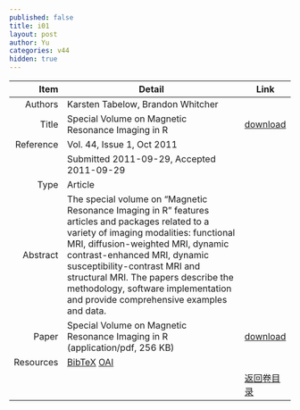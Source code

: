 ```yaml
---
published: false
title: i01
layout: post
author: Yu
categories: v44
hidden: true
---
```


| Item | Detail | Link |
|---:|---|---|
| Authors | Karsten  Tabelow, Brandon Whitcher| |
| Title |Special Volume on Magnetic Resonance Imaging in R | [download](http://www.jstatsoft.org/v44/i01/paper) |
| Reference |Vol. 44, Issue 1, Oct 2011 | |
| | Submitted 2011-09-29, Accepted 2011-09-29| | 
| Type | Article| |
| Abstract | The special volume on “Magnetic Resonance Imaging in R” features articles and packages related to a variety of imaging modalities: functional MRI, diffusion-weighted MRI, dynamic contrast-enhanced MRI, dynamic susceptibility-contrast MRI and structural MRI. The papers describe the methodology, software implementation and provide comprehensive examples and data.| |
| Paper | Special Volume on Magnetic Resonance Imaging in R  (application/pdf, 256 KB)| [download](http://www.jstatsoft.org/v44/i01/paper) |
| Resources | [BibTeX](http://www.jstatsoft.org/v44/i01/bibtex) [OAI](http://www.jstatsoft.org/oai?verb=GetRecord&identifier=oai.jstatsoft/v44/i01&prefix=oai_dc)| |
| |  | [返回卷目录]({{site.baseurl}}/volume/v44.html) |